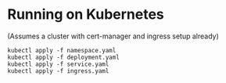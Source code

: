 # Running on Kubernetes

(Assumes a cluster with cert-manager and ingress setup already)

    kubectl apply -f namespace.yaml
    kubectl apply -f deployment.yaml
    kubectl apply -f service.yaml
    kubectl apply -f ingress.yaml
